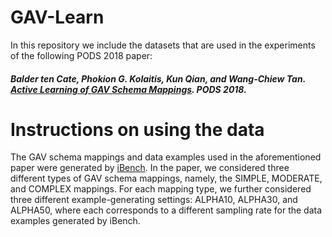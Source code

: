 # GAV-Learn
In this repository we include the datasets that are used in the experiments of the following PODS 2018 paper:

##### Balder ten Cate, Phokion G. Kolaitis, Kun Qian, and Wang-Chiew Tan. [Active Learning of GAV Schema Mappings](https://dl.acm.org/citation.cfm?id=3196959.3196974). PODS 2018.

# Instructions on using the data
The GAV schema mappings and data examples used in the aforementioned paper were generated by [iBench](https://bitbucket.org/ibencher/ibench).  In the paper, we considered three different types of GAV schema mappings, namely, the SIMPLE, MODERATE, and COMPLEX mappings. For each mapping type, we further considered three different example-generating settings: ALPHA10, ALPHA30, and ALPHA50, where each corresponds to a different sampling rate for the data examples generated by iBench.


